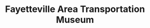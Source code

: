 ---
layout: repo
title: "Fayetteville Area Transportation Museum"
id: 4852
permalink: repos/4852/
---